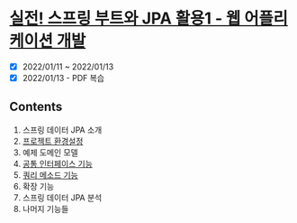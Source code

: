 # [실전! 스프링 부트와 JPA 활용1 - 웹 어플리케이션 개발](https://www.inflearn.com/course/%EC%8A%A4%ED%94%84%EB%A7%81%EB%B6%80%ED%8A%B8-JPA-%ED%99%9C%EC%9A%A9-1/dashboard)

- [x] 2022/01/11 ~ 2022/01/13
- [x] 2022/01/13 - PDF 복습

## Contents

1. 스프링 데이터 JPA 소개
2. [프로젝트 환경설정](./Chapter02.md)
3. 예제 도메인 모델
4. [공통 인터페이스 기능](./Chapter04.md)
5. [쿼리 메소드 기능](./Chapter05.md)
6. 확장 기능
7. 스프링 데이터 JPA 분석
8. 나머지 기능들
